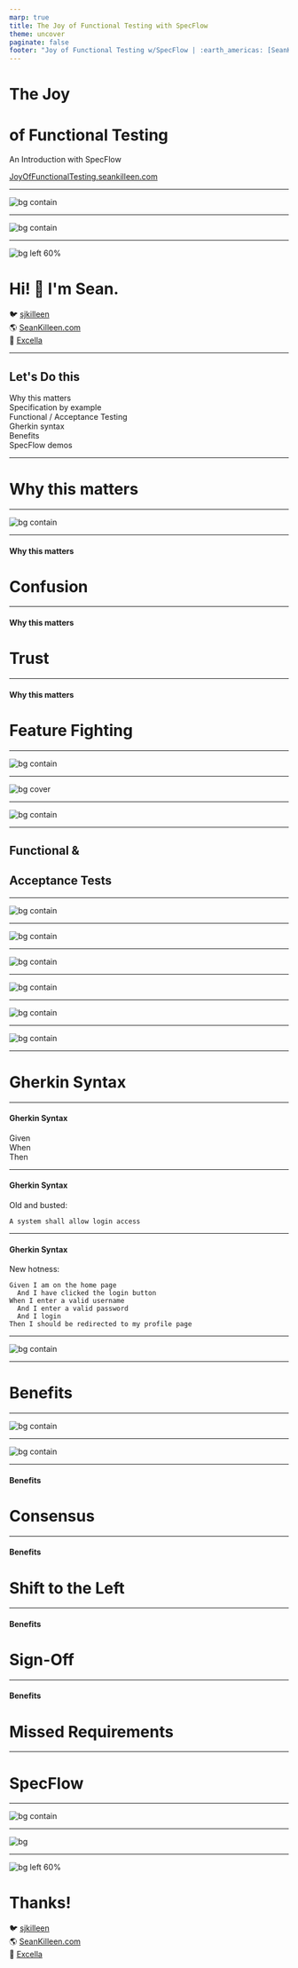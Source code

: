 ```yaml
---
marp: true
title: The Joy of Functional Testing with SpecFlow
theme: uncover
paginate: false
footer: "Joy of Functional Testing w/SpecFlow | :earth_americas: [SeanKilleen.com](https://SeanKilleen.com) | :bird: [@sjkilleen](https://twitter.com/sjkilleen)"
---
```


# The Joy

# of Functional Testing

An Introduction with SpecFlow

[JoyOfFunctionalTesting.seankilleen.com](https://JoyOfFunctionalTesting.seankilleen.com/)

---

![bg contain](./assets/images/excella2.jpg)

---

<!-- _footer: "" -->

![bg contain](./assets/images/dotNetFoundation.png)

---

<style scoped>
  ul {
    padding: 0;
    list-style: none;
  }
</style>
<!-- _footer: "" -->
![bg left 60%](./assets/images/me.png)

# <!--fit--> Hi! :wave: I'm Sean.

- :bird: [sjkilleen](https://twitter.com/sjkilleen)
- :earth_americas: [SeanKilleen.com](https://seankilleen.com)
- :briefcase: [Excella](https://excella.com)

---

## Let's Do this

* Why this matters
* Specification by example
* Functional / Acceptance Testing
* Gherkin syntax
* Benefits
* SpecFlow demos

---

# Why this matters

---

<!-- _footer: "" -->
![bg contain](./assets/images/move-fast-break.png)

---

#### Why this matters

# Confusion

---

#### Why this matters

# Trust

---

#### Why this matters

# Feature Fighting

---

<!-- _footer: "" -->
![bg contain](./assets/images/roxbury.jpg)

---

<!-- _footer: "" -->
![bg cover](./assets/images/safety-harness.jpg)

---

<!-- _footer: "" -->
![bg contain](./assets/images/specbyexample-cover.jpg)

---

## Functional &amp;

## Acceptance Tests

---
<!-- _footer: "" -->

![bg contain](./assets/images/quadrants-before.png)

---
<!-- _footer: "" -->

![bg contain](./assets/images/quadrants-selection.png)

---
<!-- _footer: "" -->

![bg contain](./assets/images/unit-vs-int-1.gif)

---
<!-- _footer: "" -->

![bg contain](./assets/images/unit-vs-int-2.gif)

---

<!-- _footer: "" -->
![bg contain](./assets/images/unit-vs-int-3.gif)

---
<!-- _footer: "" -->

![bg contain](./assets/images/unit-vs-int-4.jpg)

---

# Gherkin Syntax

---

#### Gherkin Syntax

* Given
* When
* Then

---

#### Gherkin Syntax

Old and busted:

```
A system shall allow login access 
```

---

#### Gherkin Syntax

New hotness:

```
Given I am on the home page
  And I have clicked the login button
When I enter a valid username
  And I enter a valid password
  And I login
Then I should be redirected to my profile page
```

---
<!-- _footer: "" -->

![bg contain](./assets/images/gherkin-shoppingcart.png)

---

# Benefits

---

![bg contain](./assets/images/examples-tests-requirements.png)

---

![bg contain](./assets/images/atdd.png)

---

#### Benefits

# Consensus

---

#### Benefits

# Shift to the Left

---

#### Benefits

# Sign-Off

---

#### Benefits

# Missed Requirements

---

# SpecFlow

---

![bg contain](./assets/images/glue-diagram.png)

---
<!-- _footer: "" -->

![bg](./assets/images/ship-launch-fail.gif)

---
<style scoped>
  ul {
    padding: 0;
    list-style: none;
  }
</style>
<!-- _footer: "" -->

![bg left 60%](./assets/images/me.png)

# Thanks!

- :bird: [sjkilleen](https://twitter.com/sjkilleen)
- :earth_americas: [SeanKilleen.com](https://seankilleen.com)
- :briefcase: [Excella](https://excella.com)
